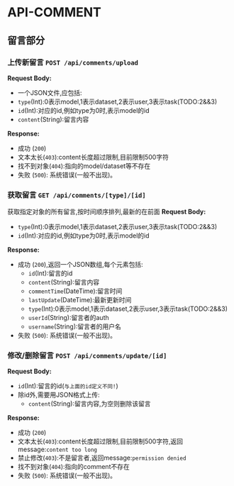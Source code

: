 # API-COMMENT

## 留言部分

### 上传新留言 `POST /api/comments/upload`

**Request Body:**

- 一个JSON文件,应包括:
- `type`(Int):0表示model,1表示dataset,2表示user,3表示task(TODO:2&&3)
- `id`(Int):对应的id,例如type为0时,表示model的id
- `content`(String):留言内容

**Response:**

- 成功 (`200`)
- 文本太长(`403`):content长度超过限制,目前限制500字符
- 找不到对象(`404`):指向的model/dataset等不存在
- 失败 (`500`): 系统错误(一般不出现)。

### 获取留言 `GET /api/comments/[type]/[id]`

获取指定对象的所有留言,按时间顺序排列,最新的在前面
**Request Body:**

- `type`(Int):0表示model,1表示dataset,2表示user,3表示task(TODO:2&&3)
- `id`(Int):对应的id,例如type为0时,表示model的id

**Response:**

- 成功 (`200`),返回一个JSON数组,每个元素包括:
  - `id`(Int):留言的id
  - `content`(String):留言内容
  - `commentTime`(DateTime):留言时间
  - `lastUpdate`(DateTime):最新更新时间
  - `type`(Int):0表示model,1表示dataset,2表示user,3表示task(TODO:2&&3)
  - `userId`(String):留言者的auth
  - `username`(String):留言者的用户名
- 失败 (`500`): 系统错误(一般不出现)。

### 修改/删除留言 `POST /api/comments/update/[id]`

**Request Body:**

- `id`(Int):留言的id(`与上面的id定义不同!`)
- 除id外,需要用JSON格式上传:
  - `content`(String):留言内容,为空则删除该留言

**Response:**

- 成功 (`200`)
- 文本太长(`403`):content长度超过限制,目前限制500字符,返回message:`content too long`
- 禁止修改(`403`):不是留言者,返回message:`permission denied`
- 找不到对象(`404`):指向的comment不存在
- 失败 (`500`): 系统错误(一般不出现)。

